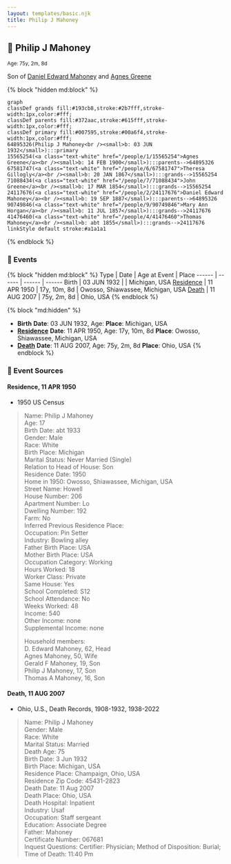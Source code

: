 ```yaml
---
layout: templates/basic.njk
title: Philip J Mahoney
---
```

## 🔵 Philip J Mahoney
<small>Age: 75y, 2m, 8d</small>

Son of [Daniel Edward Mahoney](/people/2/24117676) and [Agnes Greene](/people/1/15565254)

{% block "hidden md:block" %}
```mermaid
graph
classDef grands fill:#193cb8,stroke:#2b7fff,stroke-width:1px,color:#fff;
classDef parents fill:#372aac,stroke:#615fff,stroke-width:1px,color:#fff;
classDef primary fill:#007595,stroke:#00a6f4,stroke-width:1px,color:#fff;
64895326(Philip J Mahoney<br /><small>b: 03 JUN 1932</small>):::primary
15565254(<a class="text-white" href="/people/1/15565254">Agnes Greene</a><br /><small>b: 14 FEB 1900</small>):::parents-->64895326
67581747(<a class="text-white" href="/people/6/67581747">Theresa Gillogly</a><br /><small>b: 20 JAN 1867</small>):::grands-->15565254
71088434(<a class="text-white" href="/people/7/71088434">John Greene</a><br /><small>b: 17 MAR 1854</small>):::grands-->15565254
24117676(<a class="text-white" href="/people/2/24117676">Daniel Edward Mahoney</a><br /><small>b: 19 SEP 1887</small>):::parents-->64895326
90749846(<a class="text-white" href="/people/9/90749846">Mary Ann Horgan</a><br /><small>b: 11 JUL 1857</small>):::grands-->24117676
41476460(<a class="text-white" href="/people/4/41476460">Thomas Mahoney</a><br /><small>b: abt 1855</small>):::grands-->24117676
linkStyle default stroke:#a1a1a1
```
{% endblock %}

### 📆 Events

{% block "hidden md:block" %}
Type | Date | Age at Event | Place
------ | ------ | ------ | ------
Birth | 03 JUN 1932 |  | Michigan, USA
[Residence](#event-event-0) | 11 APR 1950 | 17y, 10m, 8d | Owosso, Shiawassee, Michigan, USA
[Death](#event-event-4) | 11 AUG 2007 | 75y, 2m, 8d | Ohio, USA
{% endblock %}

{% block "md:hidden" %}
- **Birth**
**Date**: 03 JUN 1932, Age:
**Place**: Michigan, USA
- **[Residence](#event-event-0)**
**Date**: 11 APR 1950, Age: 17y, 10m, 8d
**Place**: Owosso, Shiawassee, Michigan, USA
- **[Death](#event-event-4)**
**Date**: 11 AUG 2007, Age: 75y, 2m, 8d
**Place**: Ohio, USA
{% endblock %}

### 📰 Event Sources

#### <a id="event-event-0"></a> Residence, 11 APR 1950
* 1950 US Census
>   
  > Name: Philip J Mahoney  
  > Age: 17  
  > Birth Date: abt 1933  
  > Gender: Male  
  > Race: White  
  > Birth Place: Michigan  
  > Marital Status: Never Married (Single)  
  > Relation to Head of House: Son  
  > Residence Date: 1950  
  > Home in 1950: Owosso, Shiawassee, Michigan, USA  
  > Street Name: Howell  
  > House Number: 206  
  > Apartment Number: Lo  
  > Dwelling Number: 192  
  > Farm: No  
  > Inferred Previous Residence Place:   
  > Occupation: Pin Setter  
  > Industry: Bowling alley  
  > Father Birth Place: USA  
  > Mother Birth Place: USA  
  > Occupation Category: Working  
  > Hours Worked: 18  
  > Worker Class: Private  
  > Same House: Yes  
  > School Completed: S12  
  > School Attendance: No  
  > Weeks Worked: 48  
  > Income: 540  
  > Other Income: none  
  > Supplemental Income: none  
  >   
  > Household members:  
  > D. Edward Mahoney, 62, Head  
  > Agnes Mahoney, 50, Wife  
  > Gerald F Mahoney, 19, Son  
  > Philip J Mahoney, 17, Son  
  > Thomas A Mahoney, 16, Son  
  >

#### <a id="event-event-4"></a> Death, 11 AUG 2007
* Ohio, U.S., Death Records, 1908-1932, 1938-2022
>   
  > Name: Philip J Mahoney  
  > Gender: Male  
  > Race: White  
  > Marital Status: Married  
  > Death Age: 75  
  > Birth Date: 3 Jun 1932  
  > Birth Place: Michigan, USA  
  > Residence Place: Champaign, Ohio, USA  
  > Residence Zip Code: 45431-2823  
  > Death Date: 11 Aug 2007  
  > Death Place: Ohio, USA  
  > Death Hospital: Inpatient  
  > Industry: Usaf  
  > Occupation: Staff sergeant  
  > Education: Associate Degree  
  > Father: Mahoney  
  > Certificate Number: 067681  
  > Inquest Questions: Certifier: Physician; Method of Disposition: Burial; Time of Death: 11:40 Pm  
  >
